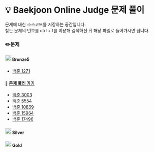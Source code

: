 # :bulb: Baekjoon Online Judge 문제 풀이
문제에 대한 소스코드를 저장하는 공간입니다.  
찾는 문제의 번호를 ctrl + f를 이용해 검색하신 뒤 해당 파일로 들어가시면 됩니다.
 
### ✏️문제
#### <img src="https://d2gd6pc034wcta.cloudfront.net/tier/1-a.svg" width="20" height="20"> Bronze5


 
- [백준 1271](./BOJ_1271.java)
#### 🔗 [문제 풀러 가기](https://www.acmicpc.net/problem/1271)
- [백준 3003](./BOJ_3003.java)
- [백준 5554](./BOJ_5554.java)
- [백준 10869](./BOJ_10869.java)
- [백준 15964](./BOJ_15964.java)
- [백준 17496](./BOJ_17496.java)



#### <img src="https://d2gd6pc034wcta.cloudfront.net/tier/6-a.svg" width="20" height="20"> Silver

#### <img src="https://d2gd6pc034wcta.cloudfront.net/tier/11-a.svg" width="20" height="20"> Gold
 
 </details>   

